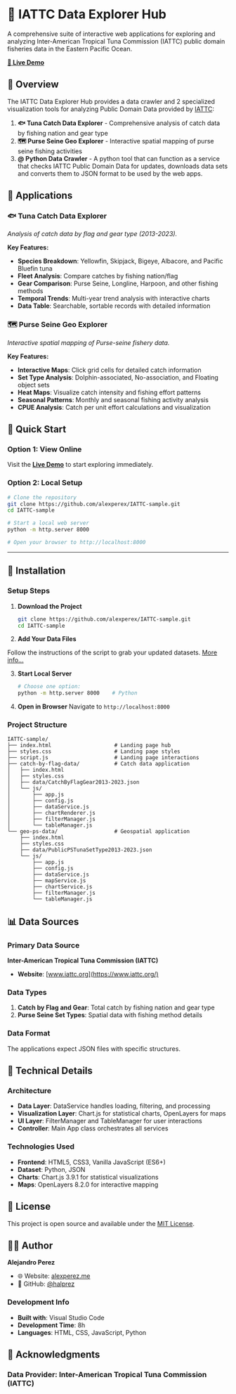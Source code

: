# 🌊 IATTC Data Explorer Hub

A comprehensive suite of interactive web applications for exploring and analyzing Inter-American Tropical Tuna Commission (IATTC) public domain fisheries data in the Eastern Pacific Ocean.

**[🔗 Live Demo](https://alexperez.me/IATTC-sample/)**

## 🎯 Overview

The IATTC Data Explorer Hub provides a data crawler and 2 specialized visualization tools for analyzing Public Domain Data provided by [IATTC](https://iattc.org):

1. **🐟 Tuna Catch Data Explorer** - Comprehensive analysis of catch data by fishing nation and gear type
2. **🗺️ Purse Seine Geo Explorer** - Interactive spatial mapping of purse seine fishing activities
3. **@ Python Data Crawler** - A python tool that can function as a service that checks IATTC Public Domain Data for updates, downloads data sets and converts them to JSON format to be used by the web apps.

## 🚀 Applications

### 🐟 Tuna Catch Data Explorer
*Analysis of catch data by flag and gear type (2013-2023).*

**Key Features:**
- **Species Breakdown**: Yellowfin, Skipjack, Bigeye, Albacore, and Pacific Bluefin tuna
- **Fleet Analysis**: Compare catches by fishing nation/flag
- **Gear Comparison**: Purse Seine, Longline, Harpoon, and other fishing methods
- **Temporal Trends**: Multi-year trend analysis with interactive charts
- **Data Table**: Searchable, sortable records with detailed information

### 🗺️ Purse Seine Geo Explorer
*Interactive spatial mapping of Purse-seine fishery data.*

**Key Features:**
- **Interactive Maps**: Click grid cells for detailed catch information
- **Set Type Analysis**: Dolphin-associated, No-association, and Floating object sets
- **Heat Maps**: Visualize catch intensity and fishing effort patterns
- **Seasonal Patterns**: Monthly and seasonal fishing activity analysis
- **CPUE Analysis**: Catch per unit effort calculations and visualization

## 🚀 Quick Start

### Option 1: View Online
Visit the **[Live Demo](https://alexperex.me/IATTC-sample)** to start exploring immediately.

### Option 2: Local Setup
```bash
# Clone the repository
git clone https://github.com/alexperex/IATTC-sample.git
cd IATTC-sample

# Start a local web server
python -m http.server 8000

# Open your browser to http://localhost:8000
```

---

## 💾 Installation

### Setup Steps

1. **Download the Project**
   ```bash
   git clone https://github.com/alexperex/IATTC-sample.git
   cd IATTC-sample
   ```

2. **Add Your Data Files**
    
Follow the instructions of the script to grab your updated datasets. [More info...](./iattc-crawler/README.md)

3. **Start Local Server**
   ```bash
   # Choose one option:
   python -m http.server 8000    # Python
   ```

4. **Open in Browser**
   Navigate to `http://localhost:8000`

### Project Structure
```
IATTC-sample/
├── index.html                    # Landing page hub
├── styles.css                    # Landing page styles
├── script.js                     # Landing page interactions
├── catch-by-flag-data/           # Catch data application
│   ├── index.html
│   ├── styles.css
│   ├── data/CatchByFlagGear2013-2023.json
│   └── js/
│       ├── app.js
│       ├── config.js
│       ├── dataService.js
│       ├── chartRenderer.js
│       ├── filterManager.js
│       └── tableManager.js
└── geo-ps-data/                  # Geospatial application
    ├── index.html
    ├── styles.css
    ├── data/PublicPSTunaSetType2013-2023.json
    └── js/
        ├── app.js
        ├── config.js
        ├── dataService.js
        ├── mapService.js
        ├── chartService.js
        ├── filterManager.js
        └── tableManager.js
```
## 📊 Data Sources

### Primary Data Source
**Inter-American Tropical Tuna Commission (IATTC)**
- **Website**: [www.iattc.org](https://www.iattc.org/)

### Data Types
1. **Catch by Flag and Gear**: Total catch by fishing nation and gear type
2. **Purse Seine Set Types**: Spatial data with fishing method details

### Data Format
The applications expect JSON files with specific structures.

## 🔧 Technical Details

### Architecture
- **Data Layer**: DataService handles loading, filtering, and processing
- **Visualization Layer**: Chart.js for statistical charts, OpenLayers for maps
- **UI Layer**: FilterManager and TableManager for user interactions
- **Controller**: Main App class orchestrates all services

### Technologies Used
- **Frontend**: HTML5, CSS3, Vanilla JavaScript (ES6+)
- **Dataset**: Python, JSON
- **Charts**: Chart.js 3.9.1 for statistical visualizations
- **Maps**: OpenLayers 8.2.0 for interactive mapping

## 📄 License

This project is open source and available under the [MIT License](LICENSE).

## 👨‍💻 Author

**Alejandro Perez**
- 🌐 Website: [alexperez.me](https://alexperez.me)
- 🐙 GitHub: [@halprez](https://github.com/halprez)

### Development Info
- **Built with**: Visual Studio Code
- **Development Time**: 8h
- **Languages**: HTML, CSS, JavaScript, Python
## 🙏 Acknowledgments

### Data Provider: **Inter-American Tropical Tuna Commission (IATTC)**